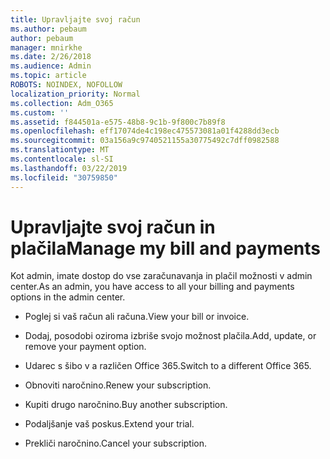 ```yaml
---
title: Upravljajte svoj račun
ms.author: pebaum
author: pebaum
manager: mnirkhe
ms.date: 2/26/2018
ms.audience: Admin
ms.topic: article
ROBOTS: NOINDEX, NOFOLLOW
localization_priority: Normal
ms.collection: Adm_O365
ms.custom: ''
ms.assetid: f844501a-e575-48b8-9c1b-9f800c7b89f8
ms.openlocfilehash: eff17074de4c198ec475573081a01f4288dd3ecb
ms.sourcegitcommit: 03a156a9c9740521155a30775492c7dff0982588
ms.translationtype: MT
ms.contentlocale: sl-SI
ms.lasthandoff: 03/22/2019
ms.locfileid: "30759850"
---
```

# <a name="manage-my-bill-and-payments"></a><span data-ttu-id="d4a76-102">Upravljajte svoj račun in plačila</span><span class="sxs-lookup"><span data-stu-id="d4a76-102">Manage my bill and payments</span></span>

<span data-ttu-id="d4a76-103">Kot admin, imate dostop do vse zaračunavanja in plačil možnosti v admin center.</span><span class="sxs-lookup"><span data-stu-id="d4a76-103">As an admin, you have access to all your billing and payments options in the admin center.</span></span>
  
- <span data-ttu-id="d4a76-104">Poglej si vaš račun ali računa.</span><span class="sxs-lookup"><span data-stu-id="d4a76-104">View your bill or invoice.</span></span>
    
- <span data-ttu-id="d4a76-105">Dodaj, posodobi oziroma izbriše svojo možnost plačila.</span><span class="sxs-lookup"><span data-stu-id="d4a76-105">Add, update, or remove your payment option.</span></span>
    
- <span data-ttu-id="d4a76-106">Udarec s šibo v a različen Office 365.</span><span class="sxs-lookup"><span data-stu-id="d4a76-106">Switch to a different Office 365.</span></span>
    
- <span data-ttu-id="d4a76-107">Obnoviti naročnino.</span><span class="sxs-lookup"><span data-stu-id="d4a76-107">Renew your subscription.</span></span>
    
- <span data-ttu-id="d4a76-108">Kupiti drugo naročnino.</span><span class="sxs-lookup"><span data-stu-id="d4a76-108">Buy another subscription.</span></span>
    
- <span data-ttu-id="d4a76-109">Podaljšanje vaš poskus.</span><span class="sxs-lookup"><span data-stu-id="d4a76-109">Extend your trial.</span></span>
    
- <span data-ttu-id="d4a76-110">Prekliči naročnino.</span><span class="sxs-lookup"><span data-stu-id="d4a76-110">Cancel your subscription.</span></span>
    

